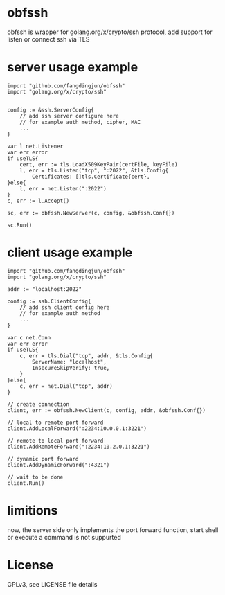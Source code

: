 obfssh
=====

obfssh is wrapper for golang.org/x/crypto/ssh protocol, add support for listen or connect ssh via TLS


server usage example
====================

	import "github.com/fangdingjun/obfssh"
	import "golang.org/x/crypto/ssh"


	config := &ssh.ServerConfig{
		// add ssh server configure here
		// for example auth method, cipher, MAC
		...
	}

    var l net.Listener
    var err error
    if useTLS{
        cert, err := tls.LoadX509KeyPair(certFile, keyFile)
        l, err = tls.Listen("tcp", ":2022", &tls.Config{
            Certificates: []tls.Certificate{cert},
    }else{
        l, err = net.Listen(":2022")
    }
	c, err := l.Accept()

	sc, err := obfssh.NewServer(c, config, &obfssh.Conf{})

	sc.Run()


client usage example
====================


	import "github.com/fangdingjun/obfssh"
	import "golang.org/x/crypto/ssh"

	addr := "localhost:2022"

	config := ssh.ClientConfig{
		// add ssh client config here
		// for example auth method
		...
	}
    
    var c net.Conn
    var err error 
    if useTLS{
        c, err = tls.Dial("tcp", addr, &tls.Config{
            ServerName: "localhost",
            InsecureSkipVerify: true,
        }
    }else{
        c, err = net.Dial("tcp", addr)
    }

	// create connection
	client, err := obfssh.NewClient(c, config, addr, &obfssh.Conf{})

	// local to remote port forward
	client.AddLocalForward(":2234:10.0.0.1:3221")

	// remote to local port forward
	client.AddRemoteForward(":2234:10.2.0.1:3221")

	// dynamic port forward
	client.AddDynamicForward(":4321")

	// wait to be done
	client.Run()


limitions
========
 
 now, the server side only implements the port forward function, start shell or execute a command is not suppurted


License
=======
 
 GPLv3, see LICENSE file details
